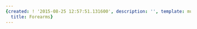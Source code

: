 ```yaml
---
{created: ! '2015-08-25 12:57:51.131600', description: '', template: muscle.html,
  title: Forearms}
---
```

